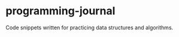 programming-journal
===================

Code snippets written for practicing data structures and algorithms.
